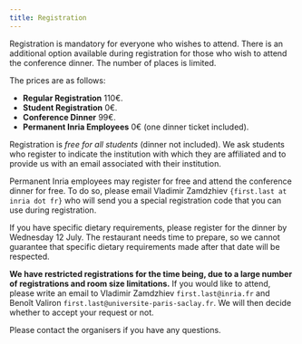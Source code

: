 ```yaml
---
title: Registration
---
```


Registration is mandatory for everyone who wishes to attend. There is an additional option available during registration for those who wish to attend the conference dinner. The number of places is limited.

The prices are as follows:

* **Regular Registration** 110€.
* **Student Registration** 0€.
* **Conference Dinner** 99€.
* **Permanent Inria Employees** 0€ (one dinner ticket included).

Registration is *free for all students* (dinner not included). We ask students who register to indicate the institution with which they are affiliated and to provide us with an email associated with their institution.

Permanent Inria employees may register for free and attend the conference dinner for free. To do so, please email Vladimir Zamdzhiev `{first.last at inria dot fr}` who will send you a special registration code that you can use during registration.

If you have specific dietary requirements, please register for the dinner by Wednesday 12 July. The restaurant needs time to prepare, so we cannot guarantee that specific dietary requirements made after that date will be respected.

**We have restricted registrations for the time being, due to a large number of registrations and room size limitations.** If you would like to attend, please write an email to Vladimir Zamdzhiev `first.last@inria.fr` and Benoît Valiron `first.last@universite-paris-saclay.fr`. We will then decide whether to accept your request or not.

Please contact the organisers if you have any questions.
